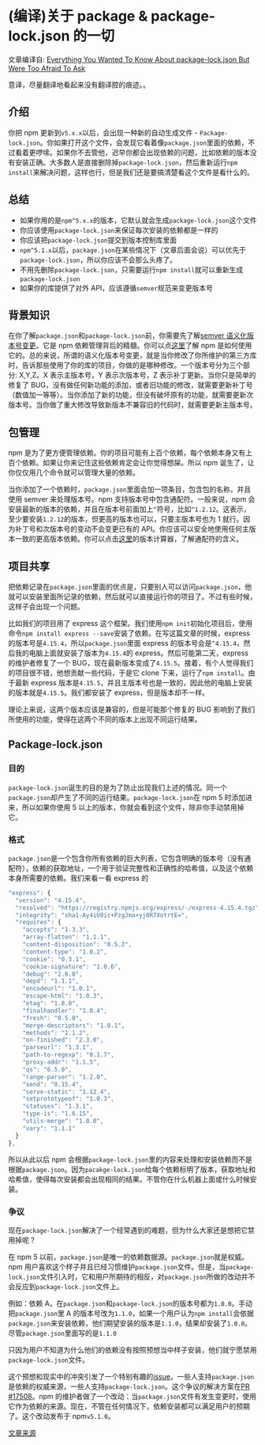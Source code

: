 # (编译)关于 package & package-lock.json 的一切

文章编译自: [Everything You Wanted To Know About package-lock.json But Were Too Afraid To Ask](https://medium.com/@Quigley_Ja/everything-you-wanted-to-know-about-package-lock-json-b81911aa8ab8)

意译，尽量翻译地看起来没有翻译腔的痕迹。。

## 介绍

你把 npm 更新到`v5.x.x`以后，会出现一种新的自动生成文件 - `Package-lock.json`。你如果打开这个文件，会发现它看着像`package.json`里面的依赖，不过看着更啰嗦。如果你不去管他，迟早你都会出现依赖的问题，比如依赖的版本没有安装正确。大多数人是直接删除掉`package-lock.json`，然后重新运行`npm install`来解决问题，这样也行，但是我们还是要搞清楚看这个文件是看什么的。

## 总结

- 如果你用的是`npm^5.x.x`的版本，它默认就会生成`package-lock.json`这个文件
- 你应该使用`package-lock.json`来保证每次安装的依赖都是一样的
- 你应该把`package-lock.json`提交到版本控制库里面
- `npm^5.1.x`以后，`package.json`在某些情况下（文章后面会说）可以优先于`package-lock.json`，所以你应该不会那么头疼了。
- 不用先删除`package-lock.json`，只需要运行`npm install`就可以重新生成`package-lock.json`
- 如果你的库提供了对外 API，应该遵循`semver`规范来变更版本号

## 背景知识

在你了解`package.json`和`package-lock.json`前，你需要先了解[semver 语义化版本号变更](http://semver.org/)。它是 npm 依赖管理背后的精髓。你可以点[这里](http://blog.npmjs.org/post/162134793605/why-use-semver)了解 npm 是如何使用它的。总的来说，所谓的语义化版本号变更，就是当你修改了你所维护的第三方库时，告诉那些使用了你的库的项目，你做的是哪种修改。一个版本号分为三个部分: X,Y,Z。X 表示主版本号，Y 表示次版本号，Z 表示补丁更新。当你只是简单的修复了 BUG，没有做任何新功能的添加，或者旧功能的修改，就需要更新补丁号（数值加一等等）。当你添加了新的功能，但没有破坏原有的功能，就需要更新次版本号。当你做了重大修改导致新版本不兼容旧的代码时，就需要更新主版本号。

## 包管理

npm 是为了更方便管理依赖。你的项目可能有上百个依赖，每个依赖本身又有上百个依赖。如果让你来记住这些依赖肯定会让你觉得想屎。所以 npm 诞生了，让你仅仅用几个命令就可以管理大量的依赖。

当你添加了一个依赖时，`package.json`里面会加一项条目，包含包的名称，并且使用 semver 来处理版本号。npm 支持版本号中包含通配符。一般来说，npm 会安装最新的版本的依赖，并且在版本号前面加上`^`符号，比如`^1.2.12`。这表示，至少要安装`1.2.12`的版本，但更高的版本也可以，只要主版本号也为 1 就行。因为补丁号和次版本号的变动不会变更已有的 API。你应该可以安全地使用任何主版本一致的更高版本依赖。你可以点击[这里](http://blog.npmjs.org/post/115305091285/introducing-the-npm-semantic-version-calculator)的版本计算器，了解通配符的含义。

## 项目共享

把依赖记录在`package.json`里面的优点是，只要别人可以访问`package.json`，他就可以安装里面所记录的依赖，然后就可以直接运行你的项目了。不过有些时候，这样子会出现一个问题。

比如我们的项目用了 express 这个框架。我们使用`npm init`初始化项目后，使用命令`npm install express --save`安装了依赖。在写这篇文章的时候，express 的版本号是`4.15.4`，所以`package.json`里面 express 的版本号会是`^4.15.4`，然后我的电脑上面就安装了版本为`4.15.4`的 express。然后可能第二天，express 的维护者修复了一个 BUG，现在最新版本变成了`4.15.5`。接着，有个人觉得我们的项目很不错，他想贡献一些代码，于是它 clone 下来，运行了`npm install`。由于最新 express 版本是`4.15.5`，并且主版本号也是一致的，因此他的电脑上安装的版本就是`4.15.5`。我们都安装了 express，但是版本却不一样。

理论上来说，这两个版本应该是兼容的，但是可能那个修复的 BUG 影响到了我们所使用的功能，使得在这两个不同的版本上出现不同运行结果。

## Package-lock.json

### 目的

`package-lock.json`诞生的目的是为了防止出现我们上述的情况。同一个`package.json`却产生了不同的运行结果。`package-lock.json`在 npm 5 时添加进来，所以如果你使用 5 以上的版本，你就会看到这个文件，除非你手动禁用掉它。

### 格式

`package.json`是一个包含你所有依赖的巨大列表，它包含明确的版本号（没有通配符），依赖的获取地址，一个用于验证完整性和正确性的哈希值，以及这个依赖本身所需要的依赖。我们来看一看 express 的

```javascript
"express": {
  "version": "4.15.4",
  "resolved": "https://registry.npmjs.org/express/-/express-4.15.4.tgz",
  "integrity": "sha1-Ay4iU0ic+PzgJma+yj0R7XotrtE=",
  "requires": {
    "accepts": "1.3.3",
    "array-flatten": "1.1.1",
    "content-disposition": "0.5.2",
    "content-type": "1.0.2",
    "cookie": "0.3.1",
    "cookie-signature": "1.0.6",
    "debug": "2.6.8",
    "depd": "1.1.1",
    "encodeurl": "1.0.1",
    "escape-html": "1.0.3",
    "etag": "1.8.0",
    "finalhandler": "1.0.4",
    "fresh": "0.5.0",
    "merge-descriptors": "1.0.1",
    "methods": "1.1.2",
    "on-finished": "2.3.0",
    "parseurl": "1.3.1",
    "path-to-regexp": "0.1.7",
    "proxy-addr": "1.1.5",
    "qs": "6.5.0",
    "range-parser": "1.2.0",
    "send": "0.15.4",
    "serve-static": "1.12.4",
    "setprototypeof": "1.0.3",
    "statuses": "1.3.1",
    "type-is": "1.6.15",
    "utils-merge": "1.0.0",
    "vary": "1.1.1"
  }
},
```

所以从此以后 npm 会根据`package-lock.json`里的内容来处理和安装依赖而不是根据`package.json`。因为`pacakge-lock.json`给每个依赖标明了版本，获取地址和哈希值，使得每次安装都会出现相同的结果。不管你在什么机器上面或什么时候安装。

### 争议

现在`package-lock.json`解决了一个经常遇到的难题，但为什么大家还是想把它禁用掉呢？

在 npm 5 以前，`package.json`是唯一的依赖数据源。`package.json`就是权威。npm 用户喜欢这个样子并且已经习惯维护`package.json`文件。但是，当`package-lock.json`文件引入时，它和用户所期待的相反，对`package.json`所做的改动并不会反应到`package-lock.json`文件上。

例如：依赖 A，在`package.json`和`package-lock.json`的版本号都为`1.0.0`。手动把`package.json`里 A 的版本号改为`1.1.0`，如果一个用户认为`npm install`会依据`package.json`来安装依赖，他们期望安装的版本是`1.1.0`，结果却安装了`1.0.0`。尽管`package.json`里面写的是`1.1.0`

只因为用户不知道为什么他们的依赖没有按照预想当中样子安装，他们就宁愿禁用`package-lock.json`文件。

这个预想和现实中的冲突引发了一个特别有趣的[issue](https://github.com/npm/npm/issues/16866)。一些人支持`package.json`是依赖的权威来源，一些人支持`package-lock.json`。这个争议的解决方案在[PR #17508](https://github.com/npm/npm/pull/17508)。npm 的维护者做了一个改动：当`package.json`文件有发生变更时，使用它作为依赖的来源。现在，不管在任何情况下，依赖安装都可以满足用户的预期了。这个改动发布于 npm`v5.1.0`。

[文章来源](https://codertx.github.io/2018/01/09/about-package-json/)
